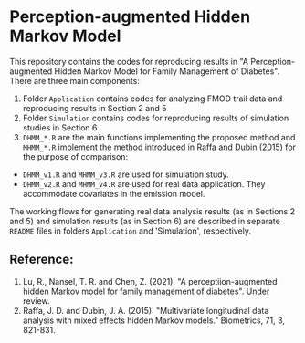 # Perception-augmented Hidden Markov Model
This repository contains the codes for reproducing results in "A Perception-augmented Hidden Markov Model for Family Management of Diabetes". There are three main components:
1. Folder `Application` contains codes for analyzing FMOD trail data and reproducing results in Section 2 and 5
2. Folder `Simulation` contains codes for reproducing results of simulation studies in Section 6
3. `DHMM_*.R` are the main functions implementing the proposed method and `MHMM_*.R` implement the method introduced in Raffa and Dubin (2015) for the purpose of comparison:
  - `DHMM_v1.R` and `MHMM_v3.R` are used for simulation study. 
  - `DHMM_v2.R` and `MHMM_v4.R` are used for real data application. They accommodate covariates in the emission model.  

The working flows for generating real data analysis results (as in Sections 2 and 5) and simulation results (as in Section 6) are described in separate `README` files in folders `Application` and 'Simulation', respectively. 
## Reference:
1. Lu, R., Nansel, T. R. and Chen, Z. (2021). "A perceptiion-augmented hidden Markov model for family management of diabetes". Under review.
2. Raffa, J. D. and Dubin, J. A. (2015). "Multivariate longitudinal data analysis with mixed effects hidden Markov models." Biometrics, 71, 3, 821-831.
